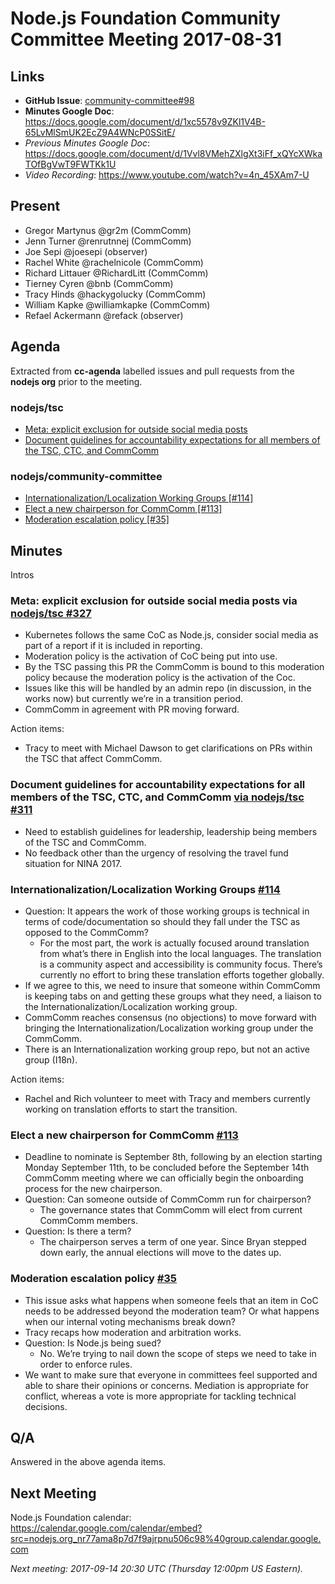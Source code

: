 # Node.js Foundation Community Committee Meeting 2017-08-31

## Links

* **GitHub Issue**: [community-committee#98](https://github.com/nodejs/community-committee/issues/116)
* **Minutes Google Doc**: https://docs.google.com/document/d/1xc5578v9ZKl1V4B-65LvMlSmUK2EcZ9A4WNcP0SSitE/
* _Previous Minutes Google Doc_:
https://docs.google.com/document/d/1Vvl8VMehZXlgXt3iFf_xQYcXWkaTOfBgVwT9FWTKk1U
* _Video Recording_: https://www.youtube.com/watch?v=4n_45XAm7-U

## Present

* Gregor Martynus @gr2m (CommComm)
* Jenn Turner @renrutnnej (CommComm)
* Joe Sepi @joesepi (observer)
* Rachel White @rachelnicole (CommComm)
* Richard Littauer @RichardLitt (CommComm)
* Tierney Cyren @bnb (CommComm)
* Tracy Hinds @hackygolucky (CommComm)
* William Kapke @williamkapke (CommComm)
* Refael Ackermann @refack (observer)

## Agenda

Extracted from **cc-agenda** labelled issues and pull requests from the **nodejs org** prior to the meeting.

### nodejs/tsc

- [Meta: explicit exclusion for outside social media posts](https://github.com/nodejs/TSC/pull/327)
- [Document guidelines for accountability expectations for all members of the TSC, CTC, and CommComm](https://github.com/nodejs/TSC/issues/311)

### nodejs/community-committee
- [Internationalization/Localization Working Groups [#114]](https://github.com/nodejs/community-committee/issues/114)
- [Elect a new chairperson for CommComm [#113]](https://github.com/nodejs/community-committee/issues/113)
- [Moderation escalation policy [#35]](https://github.com/nodejs/community-committee/issues/35)


## Minutes

Intros

### Meta: explicit exclusion for outside social media posts via [nodejs/tsc #327](https://github.com/nodejs/TSC/pull/327)
* Kubernetes follows the same CoC as Node.js, consider social media as part of a report if it is included in reporting. 
* Moderation policy is the activation of CoC being put into use. 
* By the TSC passing this PR the CommComm is bound to this moderation policy because the moderation policy is the activation of the Coc. 
* Issues like this will be handled by an admin repo (in discussion, in the works now) but currently we’re in a transition period. 
* CommComm in agreement with PR moving forward.

Action items: 
* Tracy to meet with Michael Dawson to get clarifications on PRs within the TSC that affect CommComm. 

### Document guidelines for accountability expectations for all members of the TSC, CTC, and CommComm [via nodejs/tsc #311](https://github.com/nodejs/TSC/issues/311)
* Need to establish guidelines for leadership, leadership being members of the TSC and CommComm.
* No feedback other than the urgency of resolving the travel fund situation for NINA 2017. 

### Internationalization/Localization Working Groups [#114](https://github.com/nodejs/community-committee/issues/114)
* Question: It appears the work of those working groups is technical in terms of code/documentation so should they fall under the TSC as opposed to the CommComm?
  * For the most part, the work is actually focused around translation from what’s there in English into the local languages. The translation is a community aspect and accessibility is community focus. There’s currently no effort to bring these translation efforts together globally. 
* If we agree to this, we need to insure that someone within CommComm is keeping tabs on and getting these groups what they need, a liaison to the Internationalization/Localization working group. 
* CommComm reaches consensus (no objections) to move forward with bringing the Internationalization/Localization working group under the CommComm. 
* There is an Internationalization working group repo, but not an active group (I18n).

Action items:
* Rachel and Rich volunteer to meet with Tracy and members currently working on translation efforts to start the transition.
### Elect a new chairperson for CommComm [#113](https://github.com/nodejs/community-committee/issues/113)
* Deadline to nominate is September 8th, following by an election starting Monday September 11th, to be concluded before the September 14th CommComm meeting where we can officially begin the onboarding process for the new chairperson.
* Question: Can someone outside of CommComm run for chairperson?
  * The governance states that CommComm will elect from current CommComm members.
* Question: Is there a term?
  * The chairperson serves a term of one year. Since Bryan stepped down early, the annual elections will move to the dates up. 

### Moderation escalation policy [#35](https://github.com/nodejs/community-committee/issues/35)
* This issue asks what happens when someone feels that an item in CoC needs to be addressed beyond the moderation team? Or what happens when our internal voting mechanisms break down?
* Tracy recaps how moderation and arbitration works.
* Question: Is Node.js being sued?
  * No. We’re trying to nail down the scope of steps we need to take in order to enforce rules. 
* We want to make sure that everyone in committees feel supported and able to share their opinions or concerns. Mediation is appropriate for conflict, whereas a vote is more appropriate for tackling technical decisions. 


## Q/A

Answered in the above agenda items. 

## Next Meeting

Node.js Foundation calendar: <https://calendar.google.com/calendar/embed?src=nodejs.org_nr77ama8p7d7f9ajrpnu506c98%40group.calendar.google.com>

*Next meeting: 2017-09-14 20:30 UTC (Thursday 12:00pm US Eastern).*




